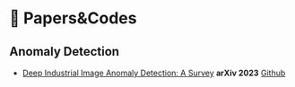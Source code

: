 :paperclip: Papers&Codes
==


## Anomaly Detection
* [Deep Industrial Image Anomaly Detection: A Survey](https://arxiv.org/abs/2301.11514) **arXiv 2023** [Github](https://github.com/M-3LAB/awesome-industrial-anomaly-detection)
